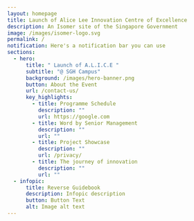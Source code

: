 ```yaml
---
layout: homepage
title: Launch of Alice Lee Innovation Centre of Excellence
description: An Isomer site of the Singapore Government
image: /images/isomer-logo.svg
permalink: /
notification: Here's a notification bar you can use
sections:
  - hero:
      title: " Launch of A.L.I.C.E "
      subtitle: "@ SGH Campus"
      background: /images/hero-banner.png
      button: About the Event
      url: /contact-us/
      key_highlights:
        - title: Programme Schedule
          description: ""
          url: https://google.com
        - title: Word by Senior Management
          description: ""
          url: ""
        - title: Project Showcase
          description: ""
          url: /privacy/
        - title: The journey of innovation
          description: ""
          url: ""
  - infopic:
      title: Reverse Guidebook
      description: Infopic description
      button: Button Text
      alt: Image alt text
---
```

